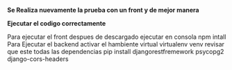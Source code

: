 **Se Realiza nuevamente la prueba con un front y de mejor manera**

__Ejecutar el codigo correctamente__

Para ejecutar el front despues de descargado ejecutar en consola npm intall
Para Ejecutar el backend activar el hambiente virtual virtualenv venv revisar que este todas las dependencias
pip install djangorestfremework psycopg2 django-cors-headers
